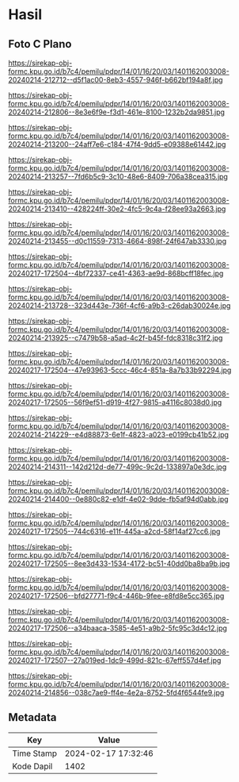 # Hasil

## Foto C Plano

https://sirekap-obj-formc.kpu.go.id/b7c4/pemilu/pdpr/14/01/16/20/03/1401162003008-20240214-212712--d5f1ac00-8eb3-4557-946f-b662bf194a8f.jpg

https://sirekap-obj-formc.kpu.go.id/b7c4/pemilu/pdpr/14/01/16/20/03/1401162003008-20240214-212806--8e3e6f9e-f3d1-461e-8100-1232b2da9851.jpg

https://sirekap-obj-formc.kpu.go.id/b7c4/pemilu/pdpr/14/01/16/20/03/1401162003008-20240214-213200--24aff7e6-c184-47f4-9dd5-e09388e61442.jpg

https://sirekap-obj-formc.kpu.go.id/b7c4/pemilu/pdpr/14/01/16/20/03/1401162003008-20240214-213257--7fd6b5c9-3c10-48e6-8409-706a38cea315.jpg

https://sirekap-obj-formc.kpu.go.id/b7c4/pemilu/pdpr/14/01/16/20/03/1401162003008-20240214-213410--428224ff-30e2-4fc5-9c4a-f28ee93a2663.jpg

https://sirekap-obj-formc.kpu.go.id/b7c4/pemilu/pdpr/14/01/16/20/03/1401162003008-20240214-213455--d0c11559-7313-4664-898f-24f647ab3330.jpg

https://sirekap-obj-formc.kpu.go.id/b7c4/pemilu/pdpr/14/01/16/20/03/1401162003008-20240217-172504--4bf72337-ce41-4363-ae9d-868bcff18fec.jpg

https://sirekap-obj-formc.kpu.go.id/b7c4/pemilu/pdpr/14/01/16/20/03/1401162003008-20240214-213728--323d443e-736f-4cf6-a9b3-c26dab30024e.jpg

https://sirekap-obj-formc.kpu.go.id/b7c4/pemilu/pdpr/14/01/16/20/03/1401162003008-20240214-213925--c7479b58-a5ad-4c2f-b45f-fdc8318c31f2.jpg

https://sirekap-obj-formc.kpu.go.id/b7c4/pemilu/pdpr/14/01/16/20/03/1401162003008-20240217-172504--47e93963-5ccc-46c4-851a-8a7b33b92294.jpg

https://sirekap-obj-formc.kpu.go.id/b7c4/pemilu/pdpr/14/01/16/20/03/1401162003008-20240217-172505--56f9ef51-d919-4f27-9815-a4116c8038d0.jpg

https://sirekap-obj-formc.kpu.go.id/b7c4/pemilu/pdpr/14/01/16/20/03/1401162003008-20240214-214229--e4d88873-6e1f-4823-a023-e0199cb41b52.jpg

https://sirekap-obj-formc.kpu.go.id/b7c4/pemilu/pdpr/14/01/16/20/03/1401162003008-20240214-214311--142d212d-de77-499c-9c2d-133897a0e3dc.jpg

https://sirekap-obj-formc.kpu.go.id/b7c4/pemilu/pdpr/14/01/16/20/03/1401162003008-20240214-214400--0e880c82-e1df-4e02-9dde-fb5af94d0abb.jpg

https://sirekap-obj-formc.kpu.go.id/b7c4/pemilu/pdpr/14/01/16/20/03/1401162003008-20240217-172505--744c6316-e11f-445a-a2cd-58f14af27cc6.jpg

https://sirekap-obj-formc.kpu.go.id/b7c4/pemilu/pdpr/14/01/16/20/03/1401162003008-20240217-172505--8ee3d433-1534-4172-bc51-40dd0ba8ba9b.jpg

https://sirekap-obj-formc.kpu.go.id/b7c4/pemilu/pdpr/14/01/16/20/03/1401162003008-20240217-172506--bfd27771-f9c4-446b-9fee-e8fd8e5cc365.jpg

https://sirekap-obj-formc.kpu.go.id/b7c4/pemilu/pdpr/14/01/16/20/03/1401162003008-20240217-172506--a34baaca-3585-4e51-a9b2-5fc95c3d4c12.jpg

https://sirekap-obj-formc.kpu.go.id/b7c4/pemilu/pdpr/14/01/16/20/03/1401162003008-20240217-172507--27a019ed-1dc9-499d-821c-67eff557d4ef.jpg

https://sirekap-obj-formc.kpu.go.id/b7c4/pemilu/pdpr/14/01/16/20/03/1401162003008-20240214-214856--038c7ae9-ff4e-4e2a-8752-5fd4f6544fe9.jpg


## Metadata

| Key        | Value               |
| ---------- | ------------------- |
| Time Stamp | 2024-02-17 17:32:46 |
| Kode Dapil | 1402                |



